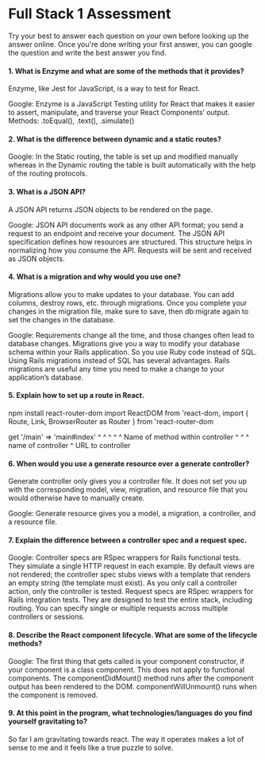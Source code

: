 # Full Stack 1 Assessment

Try your best to answer each question on your own before looking up the answer online. Once you're done writing your first answer, you can google the question and write the best answer you find.

#### 1. What is Enzyme and what are some of the methods that it provides?

Enzyme, like Jest for JavaScript, is a way to test for React. 

Google: Enzyme is a JavaScript Testing utility for React that makes it easier to assert, manipulate, and traverse your React Components’ output. Methods: .toEqual(), .text(), .simulate()

#### 2. What is the difference between dynamic and a static routes?

Google: In the Static routing, the table is set up and modified manually whereas in the Dynamic routing the table is built automatically with the help of the routing protocols.

#### 3. What is a JSON API?

A JSON API returns JSON objects to be rendered on the page.

Google: JSON API documents work as any other API format; you send a request to an endpoint and receive your document. The JSON API specification defines how resources are structured. This structure helps in normalizing how you consume the API. Requests will be sent and received as JSON objects.

#### 4. What is a migration and why would you use one?

Migrations allow you to make updates to your database. You can add columns, destroy rows, etc. through migrations. Once you complete your changes in the migration file, make sure to save, then db:migrate again to set the changes in the database.

Google: Requirements change all the time, and those changes often lead to database changes. Migrations give you a way to modify your database schema within your Rails application. So you use Ruby code instead of SQL. Using Rails migrations instead of SQL has several advantages. Rails migrations are useful any time you need to make a change to your application’s database.

#### 5. Explain how to set up a route in React.

npm install react-router-dom
import ReactDOM from 'react-dom,
import { Route, Link, BrowserRouter as Router } from 'react-router-dom

get '/main' => 'main#index'
        ^           ^   ^
        ^           ^   Name of method within controller
        ^           ^
        ^   name of controller
        ^
    URL to controller

#### 6. When would you use a generate resource over a generate controller?

Generate controller only gives you a controller file. It does not set you up with the corresponding model, view, migration, and resource file that you would otherwise have to manually create.

Google: Generate resource gives you a model, a migration, a controller, and a resource file.

#### 7. Explain the difference between a controller spec and a request spec.

Google: Controller specs are RSpec wrappers for Rails functional tests. They simulate a single HTTP request in each example. By default views are not rendered; the controller spec stubs views with a template that renders an empty string (the template must exist). As you only call a controller action, only the controller is tested. Request specs are RSpec wrappers for Rails integration tests. They are designed to test the entire stack, including routing. You can specify single or multiple requests across multiple controllers or sessions.

#### 8. Describe the React component lifecycle. What are some of the lifecycle methods?

Google: The first thing that gets called is your component constructor, if your component is a class component. This does not apply to functional components. The componentDidMount() method runs after the component output has been rendered to the DOM. componentWillUnmount() runs when the component is removed.

#### 9. At this point in the program, what technologies/languages do you find yourself gravitating to?

So far I am gravitating towards react. The way it operates makes a lot of sense to me and it feels like a true puzzle to solve.